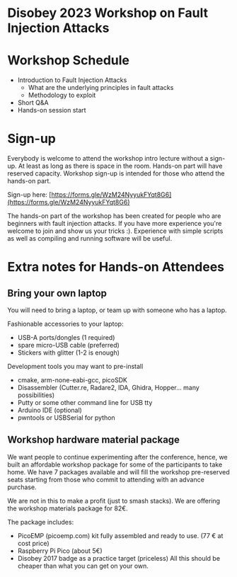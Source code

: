 # Disobey 2023 Workshop on Fault Injection Attacks 

Workshop Schedule 
==================

  - Introduction to Fault Injection Attacks
     - What are the underlying principles in fault attacks 
     - Methodology to exploit 
  - Short Q&A 
  - Hands-on session start

Sign-up
========
Everybody is welcome to attend the workshop intro lecture without a sign-up. At least as long as there is space in the room. Hands-on part will have reserved capacity.
Workshop sign-up is intended for those who attend the hands-on part. 

Sign-up here: 
[https://forms.gle/WzM24NyyukFYqt8G6](https://forms.gle/WzM24NyyukFYqt8G6)

The hands-on part of the workshop has been created for people who are beginners with fault injection attacks. If you have more experience you're welcome to join and show us your tricks :). Experience with simple scripts as well as compiling and running software will be useful. 


Extra notes for Hands-on Attendees 
==================================

Bring your own laptop
---------------------

You will need to bring a laptop, or team up with someone who has a laptop.

Fashionable accessories to your laptop: 
  - USB-A ports/dongles (1 required)
  - spare micro-USB cable (preferred)
  - Stickers with glitter (1-2 is enough)

Development tools you may want to pre-install 
  - cmake, arm-none-eabi-gcc, picoSDK 
  - Disassembler 
(Cutter.re, Radare2, IDA, Ghidra, Hopper... many possibilities)
 - Putty or some other command line for USB tty   
  - Arduino IDE (optional)
  - pwntools or USBSerial for python 



Workshop hardware material package
----------------------------------
We want people to continue experimenting after the conference, hence, we built an affordable workshop package for some of the participants to take home. 
We have 7 packages available and will fill the workshop pre-reserved seats starting from those who commit to attending with an advance purchase. 

We are not in this to make a profit (just to smash stacks). We are offering the workshop materials package for 82€. 

The package includes: 
  - PicoEMP (picoemp.com) kit fully assembled and ready to use. (77 € at cost price)
  - Raspberry Pi Pico (about 5€) 
  - Disobey 2017 badge as a practice target (priceless) 
All this should be cheaper than what you can get on your own. 

